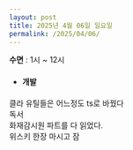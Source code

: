 ```yaml
---
layout: post
title: 2025년 4월 06일 일요일
permalink: /2025/04/06/
---
```

**수면** : 1시 ~ 12시
* #### 개발
클라 유틸들은 어느정도 ts로 바꿨다<br/>
독서<br/>
화재감시원 파트를 다 읽었다.<br/>
위스키 한장 마시고 잠